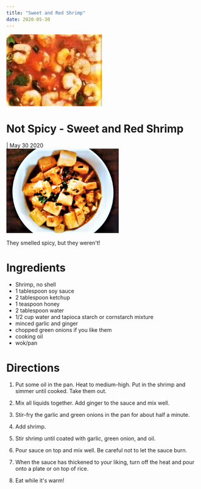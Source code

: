 ```yaml
---
title: "Sweet and Red Shrimp"
date: 2020-05-30
---
```


<link rel="stylesheet" type="text/css" media="all" href="post-index.css" />

<div class ="postBanner">
  <img src="/../../../images/posts/shrimp1.jpg" alt="Sweet and Red Shrimp">
  <div class ="postTitle">
     <h1>Not Spicy - Sweet and Red Shrimp</h1>
     <h0> | May 30 2020</h0>
  </div>
</div>
               
<div class="rabbitComment">
  <img src="/../../../images/_posts/tofu_1.png" alt="Tofu">
  <p>They smelled spicy, but they weren't!</p>
</div>

# Ingredients
* Shrimp, no shell
* 1 tablespoon soy sauce
* 2 tablespoon ketchup
* 1 teaspoon honey
* 2 tablespoon water
* 1/2 cup water and tapioca starch or cornstarch mixture
* minced garlic and ginger
* chopped green onions if you like them
* cooking oil
* wok/pan

# Directions
1. Put some oil in the pan. Heat to medium-high. Put in the shrimp and simmer until cooked. Take them out.

2. Mix all liquids together. Add ginger to the sauce and mix well.

3. Stir-fry the garlic and green onions in the pan for about half a minute.

4. Add shrimp.

5. Stir shrimp until coated with garlic, green onion, and oil. 

6. Pour sauce on top and mix well. Be careful not to let the sauce burn.

7. When the sauce has thickened to your liking, turn off the heat and pour onto a plate or on top of rice.

8. Eat while it's warm! 
